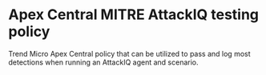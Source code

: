 # Apex Central MITRE AttackIQ testing policy
Trend Micro Apex Central policy that can be utilized to pass and log most detections when running an AttackIQ agent and scenario.
